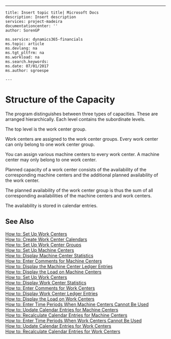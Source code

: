 ---
    title: Insert topic title| Microsoft Docs
    description: Insert description
    services: project-madeira
    documentationcenter: ''
    author: SorenGP

    ms.service: dynamics365-financials
    ms.topic: article
    ms.devlang: na
    ms.tgt_pltfrm: na
    ms.workload: na
    ms.search.keywords:
    ms.date: 07/01/2017
    ms.author: sgroespe

    ---
# Structure of the Capacity
The program distinguishes between three types of capacities. These are arranged hierarchically. Each level contains the subordinate levels.  
  
 The top level is the work center group.  
  
 Work centers are assigned to the work center groups. Every work center can only belong to one work center group.  
  
 You can assign various machine centers to every work center. A machine center may only belong to one work center.  
  
 Planned capacity of a work center consists of the availability of the corresponding machine centers and the additional planned availability of the work center.  
  
 The planned availability of the work center group is thus the sum of all corresponding availabilities of the machine centers and work centers.  
  
 The availability is stored in calendar entries.  
  
## See Also  
 [How to: Set Up Work Centers](../how-to-set-up-work-centers.md)   
 [How to: Create Work Center Calendars](../how-to-create-work-center-calendars.md)   
 [How to: Set Up Work Center Groups](../how-to-set-up-work-center-groups.md)   
 [How to: Set Up Machine Centers](../how-to-set-up-machine-centers.md)   
 [How to: Display Machine Center Statistics](../how-to-display-machine-center-statistics.md)   
 [How to: Enter Comments for Machine Centers](../how-to-enter-comments-for-machine-centers.md)   
 [How to: Display the Machine Center Ledger Entries](../how-to-display-the-machine-center-ledger-entries.md)   
 [How to: Display the Load on Machine Centers](../how-to-display-the-load-on-machine-centers.md)   
 [How to: Set Up Work Centers](../how-to-set-up-work-centers.md)   
 [How to: Display Work Center Statistics](../how-to-display-work-center-statistics.md)   
 [How to: Enter Comments for Work Centers](../how-to-enter-comments-for-work-centers.md)   
 [How to: Display Work Center Ledger Entries](../how-to-display-work-center-ledger-entries.md)   
 [How to: Display the Load on Work Centers](../how-to-display-the-load-on-work-centers.md)   
 [How to: Enter Time Periods When Machine Centers Cannot Be Used](../how-to-enter-time-periods-when-machine-centers-cannot-be-used.md)   
 [How to: Update Calendar Entries for Machine Centers](../how-to-update-calendar-entries-for-machine-centers.md)   
 [How to: Recalculate Calendar Entries for Machine Centers](../how-to-recalculate-calendar-entries-for-machine-centers.md)   
 [How to: Enter Time Periods When Work Centers Cannot Be Used](../how-to-enter-time-periods-when-work-centers-cannot-be-used.md)   
 [How to: Update Calendar Entries for Work Centers](../how-to-update-calendar-entries-for-work-centers.md)   
 [How to: Recalculate Calendar Entries for Work Centers](../how-to-recalculate-calendar-entries-for-work-centers.md)